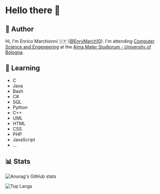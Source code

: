 # Hello there 👋

## 🙋 Author

Hi, I'm Enrico Marchionni 🇮🇹 ([@EnryMarch10](https://github.com/EnryMarch10)). I'm attending [Computer Science and Engeneering](https://corsi.unibo.it/1cycle/ComputerScienceEngineering) at the [Alma Mater Studiorum - University of Bologna](https://www.unibo.it/en).

## 📖 Learning

- C
- Java
- Bash
- C#
- SQL
- Python
- C++
- UML
- HTML
- CSS
- PHP
- JavaScript
- ...

## 📊 Stats

![Anurag's GitHub stats](https://github-readme-stats.vercel.app/api?username=EnryMarch10&show_icons=true&theme=transparent)

![Top Langs](https://github-readme-stats.vercel.app/api/top-langs/?username=EnryMarch10&layout=compact&theme=transparent)
